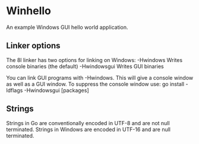 Winhello
========

An example Windows GUI hello world application.

Linker options
--------------

The 8l linker has two options for linking on Windows:
    -Hwindows Writes console binaries (the default)
    -Hwindowsgui Writes GUI binaries

You can link GUI programs with -Hwindows. This will give a console window as well as a GUI window. To suppress the console window use:
go install -ldflags -Hwindowsgui [packages]

Strings
-------

Strings in Go are conventionally encoded in UTF-8 and are not null terminated.
Strings in Windows are encoded in UTF-16 and are null terminated.